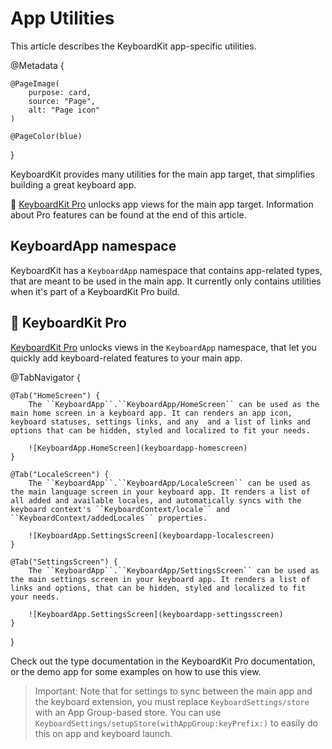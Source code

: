 # App Utilities

This article describes the KeyboardKit app-specific utilities.

@Metadata {

    @PageImage(
        purpose: card,
        source: "Page",
        alt: "Page icon"
    )

    @PageColor(blue)
}

KeyboardKit provides many utilities for the main app target, that simplifies building a great keyboard app.

👑 [KeyboardKit Pro][Pro] unlocks app views for the main app target. Information about Pro features can be found at the end of this article.



## KeyboardApp namespace

KeyboardKit has a ``KeyboardApp`` namespace that contains app-related types, that are meant to be used in the main app. It currently only contains utilities when it's part of a KeyboardKit Pro build.



## 👑 KeyboardKit Pro

[KeyboardKit Pro][Pro] unlocks views in the ``KeyboardApp`` namespace, that let you quickly add keyboard-related features to your main app.

[Pro]: https://github.com/KeyboardKit/KeyboardKitPro

@TabNavigator {
    
    @Tab("HomeScreen") {
        The ``KeyboardApp``.``KeyboardApp/HomeScreen`` can be used as the main home screen in a keyboard app. It can renders an app icon, keyboard statuses, settings links, and any  and a list of links and options that can be hidden, styled and localized to fit your needs. 
    
        ![KeyboardApp.HomeScreen](keyboardapp-homescreen)
    }
    
    @Tab("LocaleScreen") {
        The ``KeyboardApp``.``KeyboardApp/LocaleScreen`` can be used as the main language screen in your keyboard app. It renders a list of all added and available locales, and automatically syncs with the keyboard context's ``KeyboardContext/locale`` and ``KeyboardContext/addedLocales`` properties.
    
        ![KeyboardApp.SettingsScreen](keyboardapp-localescreen)
    }
    
    @Tab("SettingsScreen") {
        The ``KeyboardApp``.``KeyboardApp/SettingsScreen`` can be used as the main settings screen in your keyboard app. It renders a list of links and options, that can be hidden, styled and localized to fit your needs.
    
        ![KeyboardApp.SettingsScreen](keyboardapp-settingsscreen)
    }
}

Check out the type documentation in the KeyboardKit Pro documentation, or the demo app for some examples on how to use this view.

> Important: Note that for settings to sync between the main app and the keyboard extension, you must replace ``KeyboardSettings/store`` with an App Group-based store. You can use ``KeyboardSettings/setupStore(withAppGroup:keyPrefix:)`` to easily do this on app and keyboard launch. 
